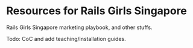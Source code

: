 # Resources for Rails Girls Singapore

Rails Girls Singapore marketing playbook, and other stuffs.

Todo: CoC and add teaching/installation guides.

